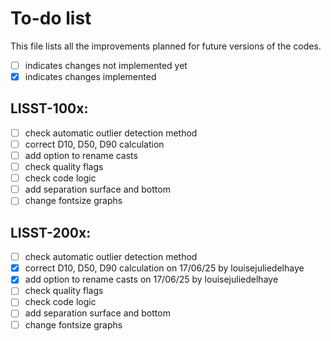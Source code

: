 # To-do list 

This file lists all the improvements planned for future versions of the codes. 
- [ ] indicates changes not implemented yet
- [x] indicates changes implemented

## LISST-100x:
- [ ] check automatic outlier detection method
- [ ] correct D10, D50, D90 calculation
- [ ] add option to rename casts
- [ ] check quality flags
- [ ] check code logic
- [ ] add separation surface and bottom
- [ ] change fontsize graphs

## LISST-200x:
- [ ] check automatic outlier detection method
- [x] correct D10, D50, D90 calculation on 17/06/25 by louisejuliedelhaye
- [x] add option to rename casts on 17/06/25 by louisejuliedelhaye
- [ ] check quality flags
- [ ] check code logic
- [ ] add separation surface and bottom
- [ ] change fontsize graphs